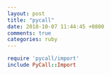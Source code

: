 ```yaml
---
layout: post
title: "pycall"
date: 2018-10-07 11:44:45 +0800
comments: true
categories: ruby
---
```


``` ruby
require 'pycall/import'
include PyCall::Import
```